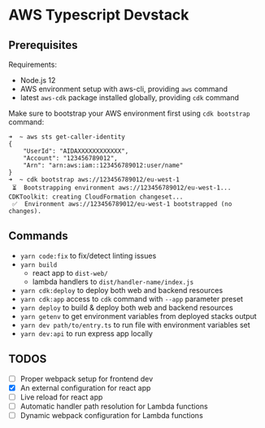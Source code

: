 # AWS Typescript Devstack

## Prerequisites

Requirements:

- Node.js 12
- AWS environment setup with aws-cli, providing `aws` command
- latest `aws-cdk` package installed globally, providing `cdk` command

Make sure to bootstrap your AWS environment first using `cdk bootstrap` command:
```
➜  ~ aws sts get-caller-identity
{
    "UserId": "AIDAXXXXXXXXXXXX",
    "Account": "123456789012",
    "Arn": "arn:aws:iam::123456789012:user/name"
}
➜  ~ cdk bootstrap aws://123456789012/eu-west-1
 ⏳  Bootstrapping environment aws://123456789012/eu-west-1...
CDKToolkit: creating CloudFormation changeset...
 ✅  Environment aws://123456789012/eu-west-1 bootstrapped (no changes).
```

## Commands

* `yarn code:fix` to fix/detect linting issues
* `yarn build`
   * react app to `dist-web/`
   * lambda handlers to `dist/handler-name/index.js`
* `yarn cdk:deploy` to deploy both web and backend resources
* `yarn cdk:app` access to `cdk` command with `--app` parameter preset
* `yarn deploy` to build & deploy both web and backend resources
* `yarn getenv` to get environment variables from deployed stacks output
* `yarn dev path/to/entry.ts` to run file with environment variables set
* `yarn dev:api` to run express app locally

## TODOS

- [ ] Proper webpack setup for frontend dev
- [x] An external configuration for react app
- [ ] Live reload for react app
- [ ] Automatic handler path resolution for Lambda functions
- [ ] Dynamic webpack configuration for Lambda functions